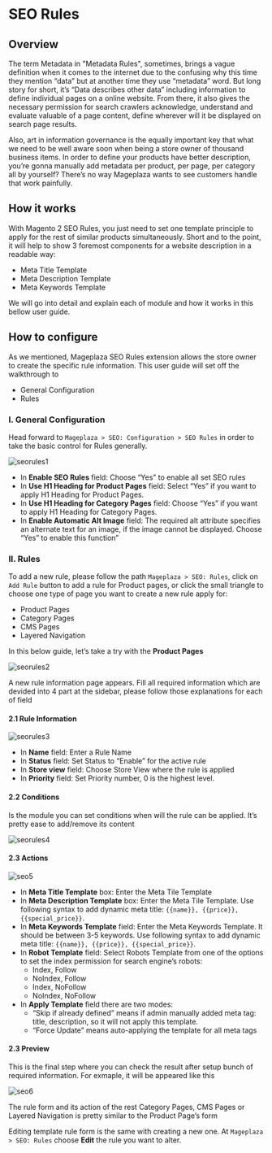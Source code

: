 # SEO Rules

## Overview

The term Metadata in "Metadata Rules", sometimes, brings a vague definition when it comes to the internet due to the confusing why this time they mention “data” but at another time they use “metadata” word. But long story for short, it’s “Data describes other data” including information to define individual pages on a online website. From there, it also gives the necessary permission for search crawlers acknowledge, understand and evaluate valuable of a page content, define wherever will it be displayed on search page results.

Also, art in information governance is the equally important key that what we need to be well aware soon when being a store owner of thousand business items. In order to define your products have better description, you’re gonna manually add metadata per product, per page, per category all by yourself? There’s no way Mageplaza wants to see customers handle that work painfully.

## How it works

With Magento 2 SEO Rules, you just need to set one template principle to apply for the rest of similar products simultaneously. Short and to the point, it will help to show 3 foremost components for a website description in a readable way:

* Meta Title Template 
* Meta Description Template
* Meta Keywords Template 

We will go into detail and explain each of module and how it works in this bellow user guide.

## How to configure

As we mentioned, Mageplaza SEO Rules extension allows the store owner to create the specific rule information. This user guide will set off the walkthrough to

* General Configuration
* Rules

### I. General Configuration
Head forward to ``Mageplaza > SEO: Configuration > SEO Rules`` in order to take the basic control for Rules generally.

![seorules1](https://i.imgur.com/igYOR62.jpg)

* In **Enable SEO Rules** field: Choose “Yes” to enable all set SEO rules
* In **Use H1 Heading for Product Pages** field: Select “Yes” if you want to apply H1 Heading for Product Pages.
* In **Use H1 Heading for Category Pages** field: Choose “Yes” if you want to apply H1 Heading for Category Pages.
* In **Enable Automatic Alt Image** field: The required alt attribute specifies an alternate text for an image, if the image cannot be displayed. Choose “Yes” to enable this function”

### II. Rules
To add a new rule, please follow the path ``Mageplaza > SEO: Rules``, click on ``Add Rule`` button to add a rule for Product pages, or click the small triangle to choose one type of page you want to create a new rule apply for:

* Product Pages
* Category Pages
* CMS Pages
* Layered Navigation 

In this below guide, let’s take a try with the **Product Pages**

![seorules2](https://i.imgur.com/I21MAGZ.gif)

A new rule information page appears. Fill all required information which are devided into 4 part at the sidebar, please follow those explanations for each of field 

#### 2.1 Rule Information 

![seorules3](https://i.imgur.com/kYi9UcX.jpg)

* In **Name** field: Enter a Rule Name
* In **Status** field: Set Status to “Enable” for the active rule
* In **Store view** field: Choose Store View where the rule is applied
* In **Priority** field: Set Priority number, 0 is the highest level.

#### 2.2 Conditions
Is the module you can set conditions when will the rule can be applied. It’s pretty ease to add/remove its content

![seorules4](https://i.imgur.com/lq7XKY8.gif)

#### 2.3 Actions

![seo5](https://i.imgur.com/VpRSaln.jpg)

* In **Meta Title Template** box: Enter the Meta Tile Template
* In **Meta Description Template** box: Enter the Meta Tile Template. Use following syntax to add dynamic meta title: ``{{name}}, {{price}}, {{special_price}}``.
* In **Meta Keywords Template** field: Enter the Meta Keywords Template. It should be between 3-5 keywords. Use following syntax to add dynamic meta title: ``{{name}}, {{price}}, {{special_price}}``.
* In **Robot Template** field: Select Robots Template from one of the options to set the index permission for search engine’s robots:
  * Index, Follow
  * NoIndex, Follow
  * Index, NoFollow
  * NoIndex, NoFollow
* In **Apply Template** field there are two modes:
  * “Skip if already defined” means if admin manually added meta tag: title, description, so it will not apply this template.
  * “Force Update” means auto-applying the template for all meta tags

#### 2.3 Preview
This is the final step where you can check the result after setup bunch of required information. For exmaple, it will be appeared like this

![seo6](https://i.imgur.com/LnsJHmb.jpg)


The rule form and its action of the rest Category Pages, CMS Pages or Layered Navigation is pretty similar to the Product Page’s form

Editing template rule form is the same with creating a new one. At ``Mageplaza > SEO: Rules`` choose **Edit** the rule you want to alter.

